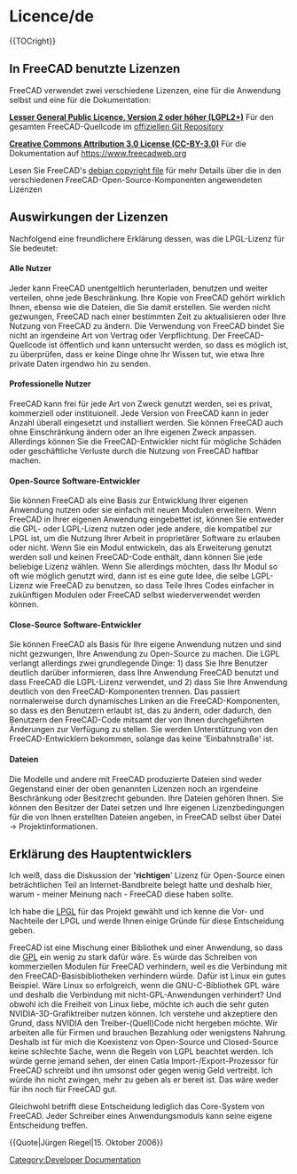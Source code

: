 # Licence/de






{{TOCright}}

## In FreeCAD benutzte Lizenzen 

FreeCAD verwendet zwei verschiedene Lizenzen, eine für die Anwendung selbst und eine für die Dokumentation:

**[Lesser General Public Licence, Version 2 oder höher (LGPL2+)](wikipedia:LGPL.md)** Für den gesamten FreeCAD-Quellcode im [offiziellen Git Repository](https://github.com/FreeCAD)

**[Creative Commons Attribution 3.0 License (CC-BY-3.0)](http://creativecommons.org/licenses/by/3.0/)** Für die Dokumentation auf <https://www.freecadweb.org>

Lesen Sie FreeCAD\'s [debian copyright file](https://github.com/FreeCAD/FreeCAD/blob/master/package/debian/copyright) für mehr Details über die in den verschiedenen FreeCAD-Open-Source-Komponenten angewendeten Lizenzen

## Auswirkungen der Lizenzen 

Nachfolgend eine freundlichere Erklärung dessen, was die LPGL-Lizenz für Sie bedeutet:

#### Alle Nutzer 

Jeder kann FreeCAD unentgeltlich herunterladen, benutzen und weiter verteilen, ohne jede Beschränkung. Ihre Kopie von FreeCAD gehört wirklich Ihnen, ebenso wie die Dateien, die Sie damit erstellen. Sie werden nicht gezwungen, FreeCAD nach einer bestimmten Zeit zu aktualisieren oder Ihre Nutzung von FreeCAD zu ändern. Die Verwendung von FreeCAD bindet Sie nicht an irgendeine Art von Vertrag oder Verpflichtung. Der FreeCAD-Quellcode ist öffentlich und kann untersucht werden, so dass es möglich ist, zu überprüfen, dass er keine Dinge ohne Ihr Wissen tut, wie etwa Ihre private Daten irgendwo hin zu senden.

#### Professionelle Nutzer 

FreeCAD kann frei für jede Art von Zweck genutzt werden, sei es privat, kommerziell oder instituionell. Jede Version von FreeCAD kann in jeder Anzahl überall eingesetzt und installiert werden. Sie können FreeCAD auch ohne Einschränkung ändern oder an Ihre eigenen Zweck anpassen. Allerdings können Sie die FreeCAD-Entwickler nicht für mögliche Schäden oder geschäftliche Verluste durch die Nutzung von FreeCAD haftbar machen.

#### Open-Source Software-Entwickler 

Sie können FreeCAD als eine Basis zur Entwicklung Ihrer eigenen Anwendung nutzen oder sie einfach mit neuen Modulen erweitern. Wenn FreeCAD in Ihrer eigenen Anwendung eingebettet ist, können Sie entweder die GPL- oder LGPL-Lizenz nutzen oder jede andere, die kompatibel zur LPGL ist, um die Nutzung Ihrer Arbeit in proprietärer Software zu erlauben oder nicht. Wenn Sie ein Modul entwickeln, das als Erweiterung genutzt werden soll und keinen FreeCAD-Code enthält, dann können Sie jede beliebige Lizenz wählen. Wenn Sie allerdings möchten, dass Ihr Modul so oft wie möglich genutzt wird, dann ist es eine gute Idee, die selbe LGPL-Lizenz wie FreeCAD zu benutzen, so dass Teile Ihres Codes einfacher in zukünftigen Modulen oder FreeCAD selbst wiederverwendet werden können.

#### Close-Source Software-Entwickler 

Sie können FreeCAD als Basis für Ihre eigene Anwendung nutzen und sind nicht gezwungen, Ihre Anwendung zu Open-Source zu machen. Die LGPL verlangt allerdings zwei grundlegende Dinge: 1) dass Sie Ihre Benutzer deutlich darüber informieren, dass Ihre Anwendung FreeCAD benutzt und dass FreeCAD die LGPL-Lizenz verwendet, und 2) dass Sie Ihre Anwendung deutlich von den FreeCAD-Komponenten trennen. Das passiert normalerweise durch dynamisches Linken an die FreeCAD-Komponenten, so dass es den Benutzern erlaubt ist, das zu ändern, oder dadurch, den Benutzern den FreeCAD-Code mitsamt der von Ihnen durchgeführten Änderungen zur Verfügung zu stellen. Sie werden Unterstützung von den FreeCAD-Entwicklern bekommen, solange das keine \'Einbahnstraße\' ist.

#### Dateien

Die Modelle und andere mit FreeCAD produzierte Dateien sind weder Gegenstand einer der oben genannten Lizenzen noch an irgendeine Beschränkung oder Besitzrecht gebunden. Ihre Dateien gehören Ihnen. Sie können den Besitzer der Datei setzen und Ihre eigenen Lizenzbedingungen für die von Ihnen erstellten Dateien angeben, in FreeCAD selbst über Datei → Projektinformationen.

## Erklärung des Hauptentwicklers 

Ich weiß, dass die Diskussion der **\'richtigen**\' Lizenz für Open-Source einen beträchtlichen Teil an Internet-Bandbreite belegt hatte und deshalb hier, warum - meiner Meinung nach - FreeCAD diese haben sollte.

Ich habe die [LPGL](https://de.wikipedia.org/wiki/GNU_Lesser_General_Public_License) für das Projekt gewählt und ich kenne die Vor- und Nachteile der LPGL und werde Ihnen einige Gründe für diese Entscheidung geben.

FreeCAD ist eine Mischung einer Bibliothek und einer Anwendung, so dass die [GPL](https://de.wikipedia.org/wiki/GNU_General_Public_License) ein wenig zu stark dafür wäre. Es würde das Schreiben von kommerziellen Modulen für FreeCAD verhindern, weil es die Verbindung mit den FreeCAD-Basisbibliotheken verhindern würde. Dafür ist Linux ein gutes Beispiel. Wäre Linux so erfolgreich, wenn die GNU-C-Bibliothek GPL wäre und deshalb die Verbindung mit nicht-GPL-Anwendungen verhindert? Und obwohl ich die Freiheit von Linux liebe, möchte ich auch die sehr guten NVIDIA-3D-Grafiktreiber nutzen können. Ich verstehe und akzeptiere den Grund, dass NVIDIA den Treiber-(Quell)Code nicht hergeben möchte. Wir arbeiten alle für Firmen und brauchen Bezahlung oder wenigstens Nahrung. Deshalb ist für mich die Koexistenz von Open-Source und Closed-Source keine schlechte Sache, wenn die Regeln von LGPL beachtet werden. Ich würde gerne jemand sehen, der einen Catia Import-/Export-Prozessor für FreeCAD schreibt und ihn umsonst oder gegen wenig Geld vertreibt. Ich würde ihn nicht zwingen, mehr zu geben als er bereit ist. Das wäre weder für ihn noch für FreeCAD gut.

Gleichwohl betrifft diese Entscheidung lediglich das Core-System von FreeCAD. Jeder Schreiber eines Anwendungsmoduls kann seine eigene Entscheidung treffen.


{{Quote|Jürgen Riegel|15. Oktober 2006}}





 

[Category:Developer Documentation](Category:Developer_Documentation.md)
